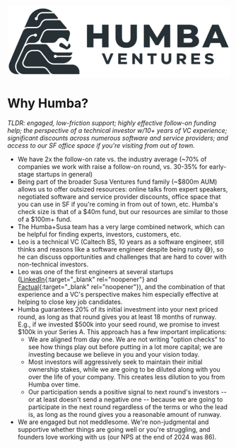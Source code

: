 <a href="#top"></a>

<link rel="stylesheet" href="../style.css">

[![Logo](../humba_logo.png)](https://humbaventures.com/)

# Why Humba?

_TLDR: engaged, low-friction support; highly effective follow-on funding help; the perspective of a technical investor w/10+ years of VC experience; significant discounts across numerous software and service providers; and access to our SF office space if you're visiting from out of town._

* We have 2x the follow-on rate vs. the industry average (~70% of companies we work with raise a follow-on round, vs. 30-35% for early-stage startups in general)
* Being part of the broader Susa Ventures fund family (~$800m AUM) allows us to offer outsized resources: online talks from expert speakers, negotiated software and service provider discounts, office space that you can use in SF if you're coming in from out of town, etc. Humba's check size is that of a $40m fund, but our resources are similar to those of a $100m+ fund.
* The Humba+Susa team has a very large combined network, which can be helpful for finding experts, investors, customers, etc.
* Leo is a technical VC (Caltech BS, 10 years as a software engineer, still thinks and reasons like a software engineer despite being rusty 😅), so he can discuss opportunities and challenges that are hard to cover with non-technical investors.
* Leo was one of the first engineers at several startups ([LinkedIn](https://www.linkedin.com/){:target="_blank" rel="noopener"} and [Factual](https://www.crunchbase.com/organization/factual){:target="_blank" rel="noopener"}), and the combination of that experience and a VC's perspective makes him especially effective at helping to close key job candidates.
* Humba guarantees 20% of its initial investment into your next priced round, as long as that round gives you at least 18 months of runway. E.g., if we invested $500k into your seed round, we promise to invest $100k in your Series A. This approach has a few important implications:
    * We are aligned from day one. We are not writing "option checks" to see how things play out before putting in a lot more capital; we are investing because we believe in you and your vision today.
    * Most investors will aggressively seek to maintain their initial ownership stakes, while we are going to be diluted along with you over the life of your company. This creates less dilution to you from Humba over time.
    * Our participation sends a positive signal to next round's investors -- or at least doesn't send a negative one -- because we are going to participate in the next round regardless of the terms or who the lead is, as long as the round gives you a reasonable amount of runway.
* We are engaged but not meddlesome. We're non-judgmental and supportive whether things are going well or you're struggling, and founders love working with us (our NPS at the end of 2024 was 86).
